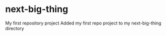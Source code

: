 # next-big-thing
My first repository project
Added my first repo project to my next-big-thing directory
